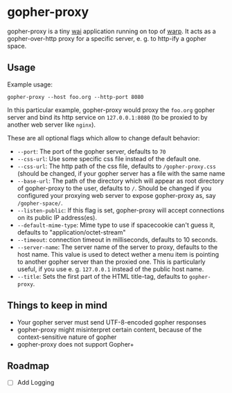 # gopher-proxy

gopher-proxy is a tiny [wai](https://hackage.haskell.org/package/wai) application running on top of [warp](https://hackage.haskell.org/package/warp). It acts as a gopher-over-http proxy for a specific server, e. g. to http-ify a gopher space.

## Usage

Example usage:

    gopher-proxy --host foo.org --http-port 8080

In this particular example, gopher-proxy would proxy the `foo.org` gopher server and bind its http service on `127.0.0.1:8080` (to be proxied to by another web server like `nginx`).

These are all optional flags which allow to change default behavior:

* `--port`: The port of the gopher server, defaults to `70`
* `--css-url`: Use some specific css file instead of the default one.
* `--css-url`: The http path of the css file, defaults to `/gopher-proxy.css` (should be changed, if your gopher server has a file with the same name
* `--base-url`: The path of the directory which will appear as root directory of gopher-proxy to the user, defaults to `/`. Should be changed if you configured your proxying web server to expose gopher-proxy as, say `/gopher-space/`.
* `--listen-public`: If this flag is set, gopher-proxy will accept connections on its public IP address(es).
* `--default-mime-type`: Mime type to use if spacecookie can't guess it, defaults to "application/octet-stream"
* `--timeout`: connection timeout in milliseconds, defaults to 10 seconds.
* `--server-name`: The server name of the server to proxy, defaults to the host name. This value is used to detect wether a menu item is pointing to another gopher server than the proxied one. This is particularly useful, if you use e. g. `127.0.0.1` instead of the public host name.
* `--title`: Sets the first part of the HTML title-tag, defaults to `gopher-proxy`.

## Things to keep in mind

* Your gopher server must send UTF-8-encoded gopher responses
* gopher-proxy might misinterpret certain content, because of the context-sensitive nature of gopher
* gopher-proxy does not support Gopher+

## Roadmap

- [ ] Add Logging
